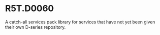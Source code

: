 # R5T.D0060
A catch-all services pack library for services that have not yet been given their own D-series repository.

